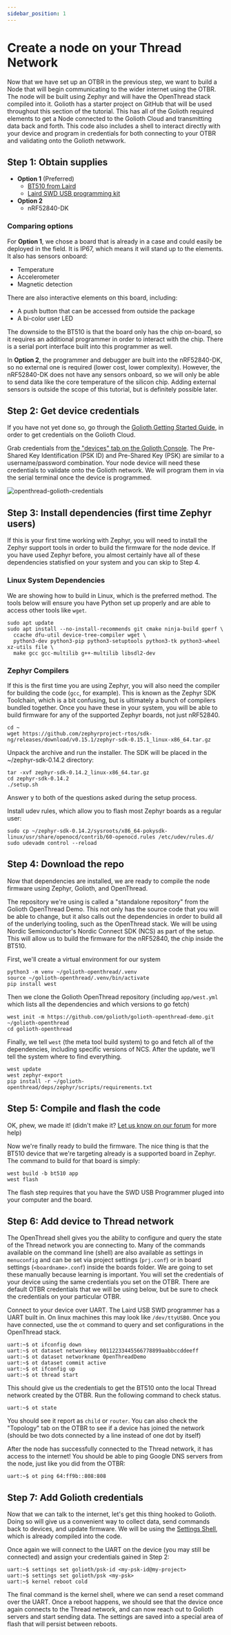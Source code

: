 ```yaml
---
sidebar_position: 1
---
```


# Create a node on your Thread Network

Now that we have set up an OTBR in the previous step, we want to build a Node that will begin communicating to the wider internet using the OTBR. The node will be built using Zephyr and will have the OpenThread stack compiled into it. Golioth has a starter project on GitHub that will be used throughout this section of the tutorial. This has all of the Golioth required elements to get a Node connected to the Golioth Cloud and transmitting data back and forth. This code also includes a shell to interact directly with your device and program in credentials for both connecting to your OTBR and validating onto the Golioth netwwork.

## Step 1: Obtain supplies

* **Option 1** (Preferred)
  * [BT510 from Laird](https://www.lairdconnect.com/iot-devices/iot-sensors/bt510-bluetooth-5-long-range-ip67-multi-sensor)
  * [Laird SWD USB programming kit](https://www.lairdconnect.com/wireless-modules/programming-kits/usb-swd-programming-kit)
* **Option 2**
  * nRF52840-DK

### Comparing options

For **Option 1**, we chose a board that is already in a case and could easily be deployed in the field. It is IP67, which means it will stand up to the elements. It also has sensors onboard:
* Temperature
* Accelerometer
* Magnetic detection

There are also interactive elements on this board, including:

* A push button that can be accessed from outside the package
* A bi-color user LED

The downside to the BT510 is that the board only has the chip on-board, so it requires an additional programmer in order to interact with the chip. There is a serial port interface built into this programmer as well.

In **Option 2**, the programmer and debugger are built into the nRF52840-DK, so no external one is required (lower cost, lower complexity). However, the nRF52840-DK does not have any sensors onboard, so we will only be able to send data like the core temperature of the silicon chip. Adding external sensors is outside the scope of this tutorial, but is definitely possible later.

## Step 2: Get device credentials

If you have not yet done so, go through the [Golioth Getting Started Guide](https://docs.golioth.io/getting-started), in order to get credentials on the Golioth Cloud.

Grab credentials from [the "devices" tab on the Golioth Console](https://console.golioth.io/devices). The Pre-Shared Key Identification (PSK ID) and Pre-Shared Key (PSK) are similar to a username/password combination. Your node device will need these credentials to validate onto the Golioth network. We will program them in via the serial terminal once the device is programmed.

![openthread-golioth-credentials](openthread-golioth-credentials.png)

## Step 3: Install dependencies (first time Zephyr users)

If this is your first time working with Zephyr, you will need to install the Zephyr support tools in order to build the firmware for the node device. If you have used Zephyr before, you almost certainly have all of these dependencies statisfied on your system and you can skip to Step 4.

### Linux System Dependencies

We are showing how to build in Linux, which is the preferred method. The tools below will ensure you have Python set up properly and are able to access other tools like `wget`.

```
sudo apt update
sudo apt install --no-install-recommends git cmake ninja-build gperf \
  ccache dfu-util device-tree-compiler wget \
  python3-dev python3-pip python3-setuptools python3-tk python3-wheel xz-utils file \
  make gcc gcc-multilib g++-multilib libsdl2-dev
```

### Zephyr Compilers

If this is the first time you are using Zephyr, you will also need the compiler for building the code (`gcc`, for example). This is known as the Zephyr SDK Toolchain, which is a bit confusing, but is ultimately a bunch of compilers bundled together. Once you have these in your system, you will be able to build firmware for any of the supported Zephyr boards, not just nRF52840.

```
cd ~
wget https://github.com/zephyrproject-rtos/sdk-ng/releases/download/v0.15.1/zephyr-sdk-0.15.1_linux-x86_64.tar.gz
```

Unpack the archive and run the installer. The SDK will be placed in the ~/zephyr-sdk-0.14.2 directory:
```
tar -xvf zephyr-sdk-0.14.2_linux-x86_64.tar.gz
cd zephyr-sdk-0.14.2
./setup.sh
```
Answer y to both of the questions asked during the setup process.

Install udev rules, which allow you to flash most Zephyr boards as a regular user:
```
sudo cp ~/zephyr-sdk-0.14.2/sysroots/x86_64-pokysdk-linux/usr/share/openocd/contrib/60-openocd.rules /etc/udev/rules.d/
sudo udevadm control --reload
```

## Step 4: Download the repo

Now that dependencies are installed, we are ready to compile the node firmware using Zephyr, Golioth, and OpenThread.

The repository we're using is called a "standalone repository" from the Golioth OpenThread Demo. This not only has the source code that you will be able to change, but it also calls out the dependencies in order to build all of the underlying tooling, such as the OpenThread stack. We will be using Nordic Semiconductor's Nordic Connect SDK (NCS) as part of the setup. This will allow us to build the firmware for the nRF52840, the chip inside the BT510.

First, we'll create a virtual environment for our system
```
python3 -m venv ~/golioth-openthread/.venv
source ~/golioth-openthread/.venv/bin/activate
pip install west
```

Then we clone the Golioth OpenThread repository (including `app/west.yml` which lists all the dependencies and which versions to go fetch)

```
west init -m https://github.com/golioth/golioth-openthread-demo.git ~/golioth-openthread
cd golioth-openthread
```

Finally, we tell `west` (the meta tool build system) to go and fetch all of the dependencies, including specific versions of NCS. After the update, we'll tell the system where to find everything.

```
west update
west zephyr-export
pip install -r ~/golioth-openthread/deps/zephyr/scripts/requirements.txt
```

## Step 5: Compile and flash the code

OK, phew, we made it! (didn't make it? [Let us know on our forum](https://forum.golioth.io) for more help)

Now we're finally ready to build the firmware. The nice thing is that the BT510 device that we're targeting already is a supported board in Zephyr. The command to build for that board is simply:

```
west build -b bt510 app
west flash
```

The flash step requires that you have the SWD USB Programmer pluged into your computer and the board.

## Step 6: Add device to Thread network

The OpenThread shell gives you the ability to configure and query the state of the Thread network you are connecting to. Many of the commands available on the command line (shell) are also available as settings in `menuconfig` and can be set via project settings (`prj.conf`) or in board settings (`<boardname>.conf`) inside the boards folder. We are going to set these manually because learning is important. You will set the credentials of your device using the same credentials you set on the OTBR. There are default OTBR credentials that we will be using below, but be sure to check the credentials on your particular OTBR.

Connect to your device over UART. The Laird USB SWD programmer has a UART built in. On linux machines this may look like `/dev/ttyUSB0`. Once you have connected, use the `ot` command to query and set configurations in the OpenThread stack.

```
uart:~$ ot ifconfig down
uart:~$ ot dataset networkkey 00112233445566778899aabbccddeeff
uart:~$ ot dataset networkname OpenThreadDemo
uart:~$ ot dataset commit active
uart:~$ ot ifconfig up
uart:~$ ot thread start
```

This should give us the credentials to get the BT510 onto the local Thread network created by the OTBR. Run the following command to check status.

```
uart:~$ ot state
```

You should see it report as `child` or `router`. You can also check the "Topology" tab on the OTBR to see if a device has joined the network (should be two dots connected by a line instead of one dot by itself)

After the node has successfully connected to the Thread network, it has access to the internet! You should be able to ping Google DNS servers from the node, just like you did from the OTBR:

```
uart:~$ ot ping 64:ff9b::808:808
```

## Step 7: Add Golioth credentials

Now that we can talk to the internet, let's get this thing hooked to Golioth. Doing so will give us a convenient way to collect data, send commands back to devices, and update firmware. We will be using the [Settings Shell](https://blog.golioth.io/new-feature-updating-zephyr-settings-from-the-device-shell-and-more/), which is already compiled into the code.

Once again we will connect to the UART on the device (you may still be connected) and assign your credentials gained in Step 2:

```
uart:~$ settings set golioth/psk-id <my-psk-id@my-project>
uart:~$ settings set golioth/psk <my-psk>
uart:~$ kernel reboot cold
```

The final command is the kernel shell, where we can send a reset command over the UART. Once a reboot happens, we should see that the device once again connects to the Thread network, and can now reach out to Golioth servers and start sending data. The settings are saved into a special area of flash that will persist between reboots.